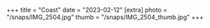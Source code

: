 +++
title = "Coast"
date = "2023-02-12"
[extra]
photo = "/snaps/IMG_2504.jpg"
thumb = "/snaps/IMG_2504_thumb.jpg"
+++


